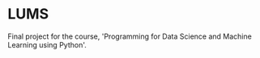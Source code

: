 # LUMS
Final project for the course, 'Programming for Data Science and Machine Learning using Python'.
